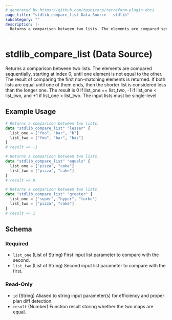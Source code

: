 ```yaml
---
# generated by https://github.com/hashicorp/terraform-plugin-docs
page_title: "stdlib_compare_list Data Source - stdlib"
subcategory: ""
description: |-
  Returns a comparison between two lists. The elements are compared sequentially, starting at index 0, until one element is not equal to the other. The result of comparing the first non-matching elements is returned. If both lists are equal until one of them ends, then the shorter list is considered less than the longer one. The result is 0 if list_one == list_two, -1 if list_one < list_two, and +1 if list_one > list_two. The input lists must be single-level.
---
```


# stdlib_compare_list (Data Source)

Returns a comparison between two lists. The elements are compared sequentially, starting at index 0, until one element is not equal to the other. The result of comparing the first non-matching elements is returned. If both lists are equal until one of them ends, then the shorter list is considered less than the longer one. The result is 0 if list_one == list_two, -1 if list_one < list_two, and +1 if list_one > list_two. The input lists must be single-level.

## Example Usage

```terraform
# Returns a comparison between two lists.
data "stdlib_compare_list" "lesser" {
  list_one = ["foo", "bar", "b"]
  list_two = ["foo", "bar", "baz"]
}
# result => -1

# Returns a comparison between two lists.
data "stdlib_compare_list" "equals" {
  list_one = ["pizza", "cake"]
  list_two = ["pizza", "cake"]
}
# result => 0

# Returns a comparison between two lists.
data "stdlib_compare_list" "greater" {
  list_one = ["super", "hyper", "turbo"]
  list_two = ["pizza", "cake"]
}
# result => 1
```

<!-- schema generated by tfplugindocs -->
## Schema

### Required

- `list_one` (List of String) First input list parameter to compare with the second.
- `list_two` (List of String) Second input list parameter to compare with the first.

### Read-Only

- `id` (String) Aliased to string input parameter(s) for efficiency and proper plan diff detection.
- `result` (Number) Function result storing whether the two maps are equal.
